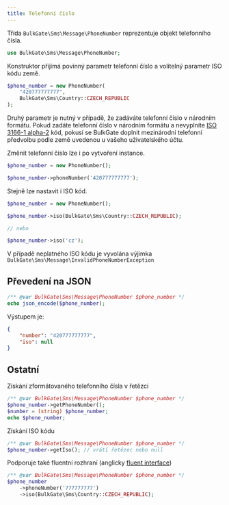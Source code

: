 ```yaml
---
title: Telefonní číslo
---
```


Třída `BulkGate\Sms\Message\PhoneNumber` reprezentuje objekt telefonního čísla.

``` php
use BulkGate\Sms\Message\PhoneNumber;
```

Konstruktor přijímá povinný parametr telefonní číslo a volitelný parametr ISO kódu země.

``` php
$phone_number = new PhoneNumber(
    "420777777777", 
    BulkGate\Sms\Country::CZECH_REPUBLIC
);
``` 

Druhý parametr je nutný v případě, že zadáváte telefonní číslo v národním formátu. Pokud zadáte telefonní číslo v národním formátu a nevyplníte [ISO 3166-1 alpha-2](https://en.wikipedia.org/wiki/ISO_3166-1_alpha-2) kód, pokusí se BulkGate doplnit mezinárodní telefonní předvolbu podle země uvedenou u vašeho uživatelského účtu.

Změnit telefonní číslo lze i po vytvoření instance.

``` php
$phone_number = new PhoneNumber();

$phone_number->phoneNumber('420777777777');
``` 

Stejně lze nastavit i ISO kód.

``` php
$phone_number = new PhoneNumber();

$phone_number->iso(BulkGate\Sms\Country::CZECH_REPUBLIC);

// nebo

$phone_number->iso('cz');
``` 
V případě neplatného ISO kódu je vyvolána výjimka `BulkGate\Sms\Message\InvalidPhoneNumberException`


## Převedení na JSON

``` php 
/** @var BulkGate\Sms\Message\PhoneNumber $phone_number */
echo json_encode($phone_number);
``` 

Výstupem je:

``` json 
{
    "number": "420777777777",
    "iso": null
}
``` 

## Ostatní

Získání zformátovaného telefonního čísla v řetězci

``` php
/** @var BulkGate\Sms\Message\PhoneNumber $phone_number */
$phone_number->getPhoneNumber();
$number = (string) $phone_number; 
echo $phone_number;
```

Získání ISO kódu
``` php 
/** @var BulkGate\Sms\Message\PhoneNumber $phone_number */
$phone_number->getIso(); // vrátí řetězec nebo null
``` 

Podporuje také fluentní rozhraní (anglicky [fluent interface](https://en.wikipedia.org/wiki/Fluent_interface))

``` php
/** @var BulkGate\Sms\Message\PhoneNumber $phone_number */
$phone_number
    ->phoneNumber('777777777')
    ->iso(BulkGate\Sms\Country::CZECH_REPUBLIC);
```
